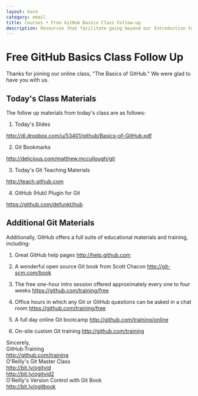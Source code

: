 ```yaml
---
layout: bare
category: email
title: Courses • Free GitHub Basics Class Follow-up
description: Resources that facilitate going beyond our Introduction to Git and GitHub class.
---
```


# Free GitHub Basics Class Follow Up

Thanks for joining our online class, "The Basics of GitHub."  We were glad to have you with us.


## Today's Class Materials

The follow up materials from today's class are as follows:

1. Today's Slides

http://dl.dropbox.com/u/53401/github/Basics-of-GitHub.pdf

2. Git Bookmarks

http://delicious.com/matthew.mccullough/git

3. Today's Git Teaching Materials

http://teach.github.com

4. GitHub (Hub) Plugin for Git

https://github.com/defunkt/hub



## Additional Git Materials

Additionally, GitHub offers a full suite of educational materials and training, including:

1. Great GitHub help pages
http://help.github.com

2. A wonderful open source Git book from Scott Chacon
http://git-scm.com/book

3. The free one-hour intro session offered approximately every one to four weeks
https://github.com/training/free

4. Office hours in which any Git or GitHub questions can be asked in a chat room
https://github.com/training/free

5. A full day online Git bootcamp
http://github.com/training/online

6. On-site custom Git training
http://github.com/training


Sincerely,  
GitHub:Training  
http://github.com/training  
O'Reilly's Git Master Class  
http://bit.ly/ogitvid  
http://bit.ly/ogitvid2  
O'Reilly's Version Control with Git Book  
http://bit.ly/ogitbook
